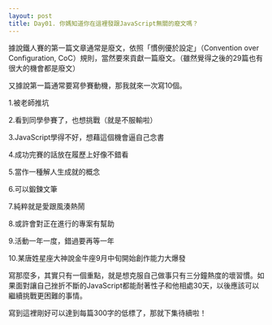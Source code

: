 ```yaml
---
layout: post
title: Day01. 你媽知道你在這裡發跟JavaScript無關的廢文嗎？
---
```

據說鐵人賽的第一篇文章通常是廢文，依照「慣例優於設定」（Convention over Configuration, CoC）規則，當然要來貢獻一篇廢文。（雖然覺得之後的29篇也有很大的機會都是廢文）

又據說第一篇通常要寫參賽動機，那我就來一次寫10個。


1.被老師推坑

2.看到同學參賽了，也想挑戰（就是不服輸啦）

3.JavaScript學得不好，想藉這個機會逼自己念書

4.成功完賽的話放在履歷上好像不錯看

5.當作一種解人生成就的概念

6.可以鍛鍊文筆

7.純粹就是愛跟風湊熱鬧

8.或許會對正在進行的專案有幫助

9.活動一年一度，錯過要再等一年

10.某唐姓星座大神說金牛座9月中旬開始創作能力大爆發

寫那麼多，其實只有一個重點，就是想克服自己做事只有三分鐘熱度的壞習慣。如果面對讓自己挫折不斷的JavaScript都能耐著性子和他相處30天，以後應該可以繼續挑戰更困難的事情。

寫到這裡剛好可以達到每篇300字的低標了，那就下集待續啦！

